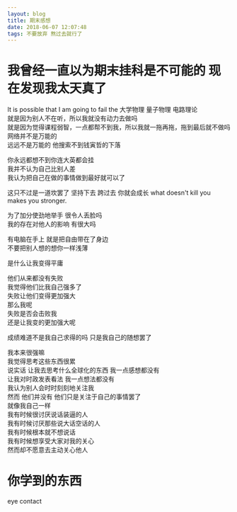 ```yaml
---
layout: blog
title: 期末感想
date: 2018-06-07 12:07:48
tags: 不要放弃 熬过去就行了
---
```

# 我曾经一直以为期末挂科是不可能的 现在发现我太天真了
It is possible that I am going to fail the 大学物理 量子物理 电路理论  
就是因为别人不在听，所以我就没有动力去做吗  
就是因为觉得课程弱智，一点都帮不到我，所以我就一拖再拖，拖到最后就不做吗  
网络并不是万能的  
远远不是万能的 他搜索不到钱寅哲的下落  

你永远都想不到你连大英都会挂  
我并不认为自己比别人差  
我认为把自己在做的事情做到最好就可以了  

这只不过是一道坎罢了 坚持下去 跨过去 你就会成长
what doesn't kill you makes you stronger.

为了加分使劲地举手 很令人丢脸吗  
我的存在对他人的影响 有很大吗

有电脑在手上 就是把自由带在了身边  
不要把别人想的想你一样浅薄

是什么让我变得平庸

他们从来都没有失败  
我觉得他们比我自己强多了  
失败让他们变得更加强大  
那么我呢  
失败是否会击败我  
还是让我变的更加强大呢

成绩难道不是我自己求得的吗
只是我自己的随想罢了  

我本来很强嘛  
我觉得思考这些东西很累  
说实话 让我去思考什么全球化的东西 我一点感想都没有  
让我对时政发表看法 我一点想法都没有  
我认为别人会时时刻刻地关注我  
然而 他们并没有 他们只是关注于自己的事情罢了  
就像我自己一样  
我有时候很讨厌说话装逼的人  
我有时候讨厌那些说大话空话的人  
我有时候根本就不想说话  
我有时候想享受大家对我的关心  
然而却不愿意去主动关心他人  

# 你学到的东西
eye contact  
